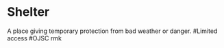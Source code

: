 # Shelter
A place giving temporary protection from bad weather or danger.
#Limited access
#OJSC rmk
